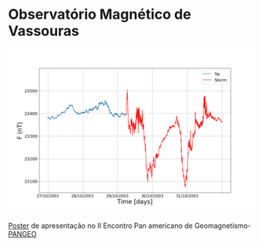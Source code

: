 # Observatório Magnético de Vassouras


<img src='https://github.com/arturbenevides/Geomagnetismo/blob/master/Observat%C3%B3rio%20Magn%C3%A9tico%20de%20Vassouras/Solar%20quite%20and%20Storm/F27_31_october(2003).png' width = 600>

[Poster](https://github.com/arturbenevides/Geomagnetismo/blob/master/Observat%C3%B3rio%20Magn%C3%A9tico%20de%20Vassouras/Codes%20para%20II%20Pangeo/Poster_VSS/poster_VSS_4.pdf) de apresentação no II Encontro Pan americano de Geomagnetismo-[PANGEO](http://www.2pangeo.on.br/program_abstracts.html)
